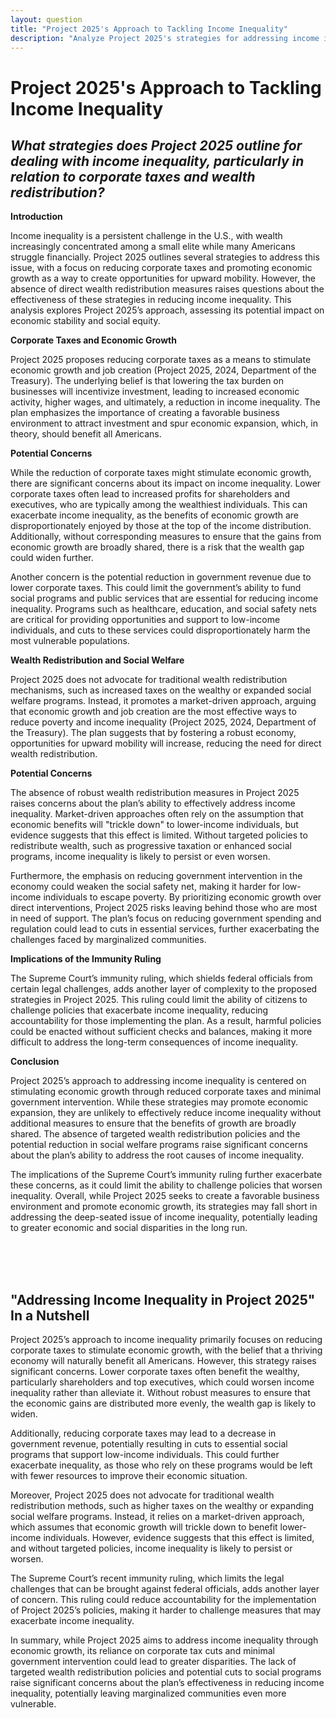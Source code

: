 ```yaml
---
layout: question
title: "Project 2025's Approach to Tackling Income Inequality"
description: "Analyze Project 2025's strategies for addressing income inequality, focusing on corporate taxes, wealth redistribution, and the potential impact on economic stability and social equity."
---
```


# Project 2025's Approach to Tackling Income Inequality

## *What strategies does Project 2025 outline for dealing with income inequality, particularly in relation to corporate taxes and wealth redistribution?*

**Introduction**

Income inequality is a persistent challenge in the U.S., with wealth increasingly concentrated among a small elite while many Americans struggle financially. Project 2025 outlines several strategies to address this issue, with a focus on reducing corporate taxes and promoting economic growth as a way to create opportunities for upward mobility. However, the absence of direct wealth redistribution measures raises questions about the effectiveness of these strategies in reducing income inequality. This analysis explores Project 2025’s approach, assessing its potential impact on economic stability and social equity.

**Corporate Taxes and Economic Growth**

Project 2025 proposes reducing corporate taxes as a means to stimulate economic growth and job creation (Project 2025, 2024, Department of the Treasury). The underlying belief is that lowering the tax burden on businesses will incentivize investment, leading to increased economic activity, higher wages, and ultimately, a reduction in income inequality. The plan emphasizes the importance of creating a favorable business environment to attract investment and spur economic expansion, which, in theory, should benefit all Americans.

**Potential Concerns**

While the reduction of corporate taxes might stimulate economic growth, there are significant concerns about its impact on income inequality. Lower corporate taxes often lead to increased profits for shareholders and executives, who are typically among the wealthiest individuals. This can exacerbate income inequality, as the benefits of economic growth are disproportionately enjoyed by those at the top of the income distribution. Additionally, without corresponding measures to ensure that the gains from economic growth are broadly shared, there is a risk that the wealth gap could widen further.

Another concern is the potential reduction in government revenue due to lower corporate taxes. This could limit the government’s ability to fund social programs and public services that are essential for reducing income inequality. Programs such as healthcare, education, and social safety nets are critical for providing opportunities and support to low-income individuals, and cuts to these services could disproportionately harm the most vulnerable populations.

**Wealth Redistribution and Social Welfare**

Project 2025 does not advocate for traditional wealth redistribution mechanisms, such as increased taxes on the wealthy or expanded social welfare programs. Instead, it promotes a market-driven approach, arguing that economic growth and job creation are the most effective ways to reduce poverty and income inequality (Project 2025, 2024, Department of the Treasury). The plan suggests that by fostering a robust economy, opportunities for upward mobility will increase, reducing the need for direct wealth redistribution.

**Potential Concerns**

The absence of robust wealth redistribution measures in Project 2025 raises concerns about the plan’s ability to effectively address income inequality. Market-driven approaches often rely on the assumption that economic benefits will "trickle down" to lower-income individuals, but evidence suggests that this effect is limited. Without targeted policies to redistribute wealth, such as progressive taxation or enhanced social programs, income inequality is likely to persist or even worsen.

Furthermore, the emphasis on reducing government intervention in the economy could weaken the social safety net, making it harder for low-income individuals to escape poverty. By prioritizing economic growth over direct interventions, Project 2025 risks leaving behind those who are most in need of support. The plan’s focus on reducing government spending and regulation could lead to cuts in essential services, further exacerbating the challenges faced by marginalized communities.

**Implications of the Immunity Ruling**

The Supreme Court’s immunity ruling, which shields federal officials from certain legal challenges, adds another layer of complexity to the proposed strategies in Project 2025. This ruling could limit the ability of citizens to challenge policies that exacerbate income inequality, reducing accountability for those implementing the plan. As a result, harmful policies could be enacted without sufficient checks and balances, making it more difficult to address the long-term consequences of income inequality.

**Conclusion**

Project 2025’s approach to addressing income inequality is centered on stimulating economic growth through reduced corporate taxes and minimal government intervention. While these strategies may promote economic expansion, they are unlikely to effectively reduce income inequality without additional measures to ensure that the benefits of growth are broadly shared. The absence of targeted wealth redistribution policies and the potential reduction in social welfare programs raise significant concerns about the plan’s ability to address the root causes of income inequality.

The implications of the Supreme Court’s immunity ruling further exacerbate these concerns, as it could limit the ability to challenge policies that worsen inequality. Overall, while Project 2025 seeks to create a favorable business environment and promote economic growth, its strategies may fall short in addressing the deep-seated issue of income inequality, potentially leading to greater economic and social disparities in the long run.

<br><br><br>

## <span id="nutshell">"Addressing Income Inequality in Project 2025" In a Nutshell</span>

Project 2025’s approach to income inequality primarily focuses on reducing corporate taxes to stimulate economic growth, with the belief that a thriving economy will naturally benefit all Americans. However, this strategy raises significant concerns. Lower corporate taxes often benefit the wealthy, particularly shareholders and top executives, which could worsen income inequality rather than alleviate it. Without robust measures to ensure that the economic gains are distributed more evenly, the wealth gap is likely to widen.

Additionally, reducing corporate taxes may lead to a decrease in government revenue, potentially resulting in cuts to essential social programs that support low-income individuals. This could further exacerbate inequality, as those who rely on these programs would be left with fewer resources to improve their economic situation.

Moreover, Project 2025 does not advocate for traditional wealth redistribution methods, such as higher taxes on the wealthy or expanding social welfare programs. Instead, it relies on a market-driven approach, which assumes that economic growth will trickle down to benefit lower-income individuals. However, evidence suggests that this effect is limited, and without targeted policies, income inequality is likely to persist or worsen.

The Supreme Court’s recent immunity ruling, which limits the legal challenges that can be brought against federal officials, adds another layer of concern. This ruling could reduce accountability for the implementation of Project 2025’s policies, making it harder to challenge measures that may exacerbate income inequality.

In summary, while Project 2025 aims to address income inequality through economic growth, its reliance on corporate tax cuts and minimal government intervention could lead to greater disparities. The lack of targeted wealth redistribution policies and potential cuts to social programs raise significant concerns about the plan’s effectiveness in reducing income inequality, potentially leaving marginalized communities even more vulnerable.
